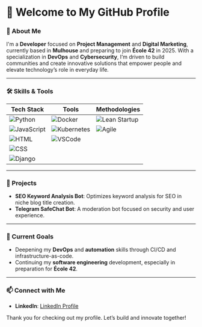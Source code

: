 # 👋 Welcome to My GitHub Profile

### 🚀 About Me
I'm a **Developer** focused on **Project Management** and **Digital Marketing**, currently based in **Mulhouse** and preparing to join **École 42** in 2025. With a specialization in **DevOps** and **Cybersecurity**, I’m driven to build communities and create innovative solutions that empower people and elevate technology’s role in everyday life.

---

### 🛠️ Skills & Tools

| **Tech Stack** | **Tools** | **Methodologies** |
|----------------|-----------|-------------------|
| ![Python](https://img.shields.io/badge/-Python-blue) | ![Docker](https://img.shields.io/badge/-Docker-2496ED?logo=docker&logoColor=white) | ![Lean Startup](https://img.shields.io/badge/-Lean%20Startup-brightgreen) |
| ![JavaScript](https://img.shields.io/badge/-JavaScript-F7DF1E?logo=javascript&logoColor=black) | ![Kubernetes](https://img.shields.io/badge/-Kubernetes-326CE5?logo=kubernetes&logoColor=white) | ![Agile](https://img.shields.io/badge/-Agile-blueviolet) |
| ![HTML](https://img.shields.io/badge/-HTML-E34F26?logo=html5&logoColor=white) | ![VSCode](https://img.shields.io/badge/-VSCode-007ACC?logo=visual-studio-code&logoColor=white) | | ![Vim](https://img.shields.io/badge/-Vim-019733?logo=vim&logoColor=white) |
| ![CSS](https://img.shields.io/badge/-CSS-1572B6?logo=css3&logoColor=white) |
| ![Django](https://img.shields.io/badge/-Django-092E20?logo=django&logoColor=white) |
---

### 💼 Projects

- **SEO Keyword Analysis Bot**: Optimizes keyword analysis for SEO in niche blog title creation.
- **Telegram SafeChat Bot**: A moderation bot focused on security and user experience.

---

### 🌱 Current Goals
- Deepening my **DevOps** and **automation** skills through CI/CD and infrastructure-as-code.
- Continuing my **software engineering** development, especially in preparation for **École 42**.

---

### 📫 Connect with Me
- **LinkedIn**: [LinkedIn Profile](https://www.linkedin.com/in/sylvain-brissaud/)

Thank you for checking out my profile. Let’s build and innovate together!
